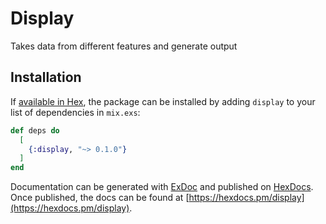 # Display

Takes data from different features and generate output

## Installation

If [available in Hex](https://hex.pm/docs/publish), the package can be installed
by adding `display` to your list of dependencies in `mix.exs`:

```elixir
def deps do
  [
    {:display, "~> 0.1.0"}
  ]
end
```

Documentation can be generated with [ExDoc](https://github.com/elixir-lang/ex_doc)
and published on [HexDocs](https://hexdocs.pm). Once published, the docs can
be found at [https://hexdocs.pm/display](https://hexdocs.pm/display).
